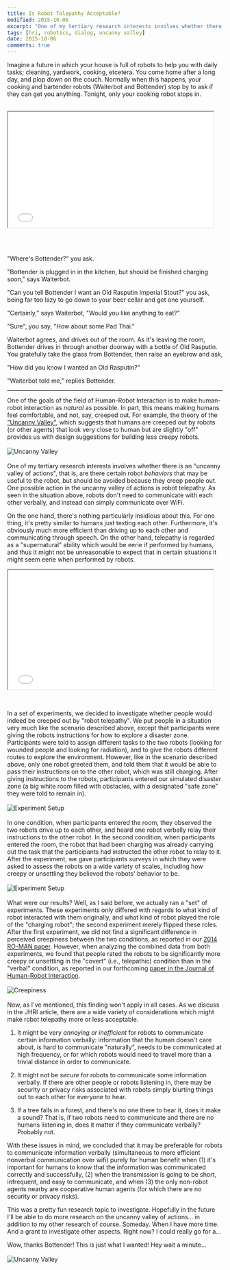 ```yaml
---
title: Is Robot Telepathy Acceptable?
modified: 2015-10-06
excerpt: "One of my tertiary research interests involves whether there is an 'uncanny valley of actions', that is, are there certain robot *behaviors* that may be useful to the robot, but should be avoided because they creep people out."
tags: [hri, robotics, dialog, uncanny valley]
date: 2015-10-06
comments: true
---
```


Imagine a future in which your house is full of robots to help you with daily tasks; cleaning, yardwork, cooking, etcetera. You come home after a long day, and plop down on the couch. Normally when this happens, your cooking and bartender robots (Waiterbot and Bottender) stop by to ask if they can get you anything. Tonight, only your cooking robot stops in.<br/><br/>

<iframe src="//giphy.com/embed/izNuMW9MdlPwc" width="480" height="270" frameBorder="5" class="giphy-embed" allowFullScreen></iframe><p><a href="http://giphy.com/gifs/cheezburger-win-beer-izNuMW9MdlPwc"></a></p><br/><br/>

"Where's Bottender?" you ask.

"Bottender is plugged in in the kitchen, but should be finished charging soon," says Waiterbot.

"Can you tell Bottender I want an Old Rasputin Imperial Stout?" you ask, being far too lazy to go down to your beer cellar and get one yourself.

"Certainly," says Waiterbot, "Would you like anything to eat?"

"Sure", you say, "How about some Pad Thai."

Waiterbot agrees, and drives out of the room. As it's leaving the room, Bottender drives in through another doorway with a bottle of Old Rasputin.  
You gratefully take the glass from Bottender, then raise an eyebrow and ask,

"How did you know I wanted an Old Rasputin?"

"Waiterbot told me," replies Bottender.

* * * 

One of the goals of the field of Human-Robot Interaction is to make human-robot interaction as *natural* as possible. In part, this means making humans feel comfortable, and not, say, creeped out. For example,  the theory of the ["Uncanny Valley"](https://en.wikipedia.org/wiki/Uncanny_valley), which suggests that humans are creeped out by robots (or other agents) that look very close to human but are slightly "off" provides us with design suggestions for building less creepy robots.<br/><br/>
![Uncanny Valley](http://i.imgur.com/nz9sGMk.gif)<br/><br/>
One of my tertiary research interests involves whether there is an "uncanny valley of actions", that is, are there certain robot *behaviors* that may be useful to the robot, but should be avoided because they creep people out. One possible action in the uncanny valley of actions is robot telepathy. As seen in the situation above, robots don't need to communicate with each other verbally, and instead can simply communicate over WiFi. 

On the one hand, there's nothing particularly insidious about this. For one thing, it's pretty similar to humans just texting each other. Furthermore, it's obviously much more efficient than driving up to each other and communicating through speech. On the other hand, telepathy is regarded as a "supernatural" ability which would be eerie if performed by humans, and thus it might not be unreasonable to expect that in certain situations it might seem eerie when performed by robots.


<iframe src="//giphy.com/embed/tpYWbMVkPauEU" width="480" height="279" frameBorder="5" class="giphy-embed" allowFullScreen></iframe><p><a href="http://giphy.com/gifs/bill-murray-movie-ghostbusters-tpYWbMVkPauEU"></a></p><br/>


In a set of experiments, we decided to investigate whether people would indeed be creeped out by "robot telepathy". We put people in a situation very much like the scenario described above, except that participants were giving the robots instructions for how to explore a disaster zone. Participants were told to assign different tasks to the two robots (looking for wounded people and looking for radiation), and to give the robots different routes to explore the environment. However, like in the scenario described above, only one robot greeted them, and told them that it would be able to pass their instructions on to the other robot, which was still charging. After giving instructions to the robots, participants entered our simulated disaster zone (a big white room filled with obstacles, with a designated "safe zone" they were told to remain in).<br/><br/>
![Experiment Setup](../images/telepathy/Room.png)<br/><br/>
In one condition, when participants entered the room, they observed the two robots drive up to each other, and heard one robot verbally relay their instructions to the other robot. In the second condition, when participants entered the room, the robot that had been charging was already carrying out the task that the participants had instructed the other robot to relay to it.
After the experiment, we gave participants surveys in which they were asked to assess the robots on a wide variety of scales, including how creepy or unsettling they believed the robots' behavior to be.<br/><br/>
![Experiment Setup](../images/telepathy/experiment_big.png)<br/><br/>
What were our results? Well, as I said before, we actually ran a "set" of experiments. These experiments only differed with regards to what kind of robot interacted with them originally, and what kind of robot played the role of the "charging robot"; the second experiment merely flipped these roles. 
After the first experiment, we did not find a significant difference in perceived creepiness between the two conditions, as reported in our [2014 RO-MAN paper](http://hrilab.tufts.edu/~twilliam/pubs/?p=williams2014telepathy). However, when analyzing the combined data from both experiments, we found that people rated the robots to be significantly more creepy or unsettling in the "covert" (i.e., telepathic) condition than in the "verbal" condition, as reported in our forthcoming [paper in the Journal of Human-Robot Interaction](http://hrilab.tufts.edu/~twilliam/pubs/?p=williams2015jhri).<br/><br/>
![Creepiness](../images/telepathy/creepy.png)<br/><br/>
Now, as I've mentioned, this finding won't apply in all cases. As we discuss in the JHRI article, there are a wide variety of considerations which might make robot telepathy more or less acceptable.

1. It might be very *annoying or inefficient* for robots to communicate certain information verbally: information that the human doesn't care about, is hard to communicate "naturally", needs to be communicated at high frequency, or for which robots would need to travel more than a trivial distance in order to communicate.

2. It might not be *secure* for robots to communicate some information verbally. If there are other people or robots listening in, there may be security or privacy risks associated with robots simply blurting things out to each other for everyone to hear.

3. If a tree falls in a forest, and there's no one there to hear it, does it make a sound? That is, if two robots need to communicate and there are no humans listening in, does it matter if they communicate verbally? Probably not.

With these issues in mind, we concluded that it may be preferable for robots to communicate information verbally (simultaneous to more efficient nonverbal communication over wifi) purely for human benefit when (1) it's important for humans to know that the information was communicated correctly and successfully, (2) when the transmission is going to be short, infrequent, and easy to communicate, and when (3) the only non-robot agents nearby are cooperative human agents (for which there are no security or privacy risks).

This was a pretty fun research topic to investigate. Hopefully in the future I'll be able to do more research on the uncanny valley of actions... in addition to my other research of course. Someday. When I have more time.  And a grant to investigate other aspects. Right now? I could really go for a...

Wow, thanks Bottender! This is just what I wanted! Hey wait a minute...<br/><br/>
![Uncanny Valley](http://i.imgur.com/xiqbeKb.gif)<br/><br/>
